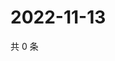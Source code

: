 # 2022-11-13

共 0 条

<!-- BEGIN WEIBO -->
<!-- 最后更新时间 Sun Nov 13 2022 08:29:09 GMT+0800 (China Standard Time) -->

<!-- END WEIBO -->
